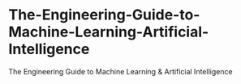 # The-Engineering-Guide-to-Machine-Learning-Artificial-Intelligence
The Engineering Guide to Machine Learning &amp; Artificial Intelligence
